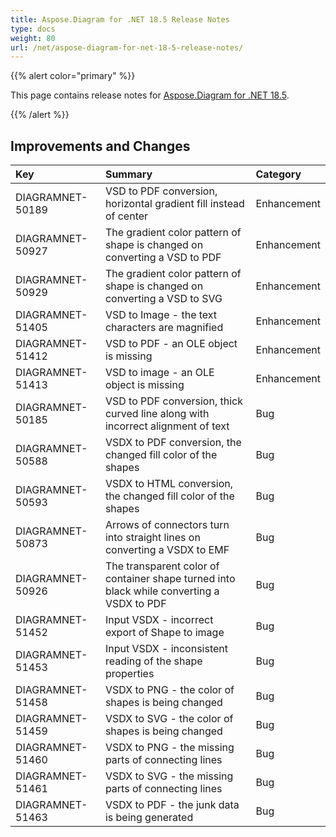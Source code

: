 ```yaml
---
title: Aspose.Diagram for .NET 18.5 Release Notes
type: docs
weight: 80
url: /net/aspose-diagram-for-net-18-5-release-notes/
---
```


{{% alert color="primary" %}} 

This page contains release notes for [Aspose.Diagram for .NET 18.5](https://www.nuget.org/packages/Aspose.Diagram/18.5.0).

{{% /alert %}} 
## **Improvements and Changes**

|**Key**|**Summary**|**Category**|
| :- | :- | :- |
|DIAGRAMNET-50189|VSD to PDF conversion, horizontal gradient fill instead of center|Enhancement|
|DIAGRAMNET-50927|The gradient color pattern of shape is changed on converting a VSD to PDF|Enhancement|
|DIAGRAMNET-50929|The gradient color pattern of shape is changed on converting a VSD to SVG|Enhancement|
|DIAGRAMNET-51405|VSD to Image - the text characters are magnified|Enhancement|
|DIAGRAMNET-51412|VSD to PDF - an OLE object is missing|Enhancement|
|DIAGRAMNET-51413|VSD to image - an OLE object is missing|Enhancement|
|DIAGRAMNET-50185 |VSD to PDF conversion, thick curved line along with incorrect alignment of text|Bug|
|DIAGRAMNET-50588|VSDX to PDF conversion, the changed fill color of the shapes|Bug|
|DIAGRAMNET-50593|VSDX to HTML conversion, the changed fill color of the shapes|Bug|
|DIAGRAMNET-50873|Arrows of connectors turn into straight lines on converting a VSDX to EMF|Bug|
|DIAGRAMNET-50926|The transparent color of container shape turned into black while converting a VSDX to PDF|Bug|
|DIAGRAMNET-51452|Input VSDX - incorrect export of Shape to image|Bug|
|DIAGRAMNET-51453|Input VSDX - inconsistent reading of the shape properties|Bug|
|DIAGRAMNET-51458|VSDX to PNG - the color of shapes is being changed|Bug|
|DIAGRAMNET-51459|VSDX to SVG - the color of shapes is being changed|Bug|
|DIAGRAMNET-51460|VSDX to PNG - the missing parts of connecting lines|Bug|
|DIAGRAMNET-51461|VSDX to SVG - the missing parts of connecting lines|Bug|
|DIAGRAMNET-51463|VSDX to PDF - the junk data is being generated|Bug|

